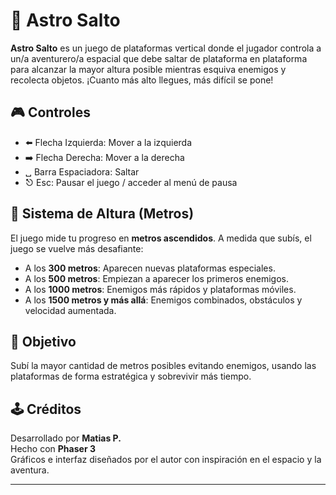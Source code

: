 # 🚀 Astro Salto

**Astro Salto** es un juego de plataformas vertical donde el jugador controla a un/a aventurero/a espacial que debe saltar de plataforma en plataforma para alcanzar la mayor altura posible mientras esquiva enemigos y recolecta objetos. ¡Cuanto más alto llegues, más difícil se pone!

## 🎮 Controles

- ⬅️ Flecha Izquierda: Mover a la izquierda  
- ➡️ Flecha Derecha: Mover a la derecha  
- ␣ Barra Espaciadora: Saltar  
- ⎋ Esc: Pausar el juego / acceder al menú de pausa

## 📏 Sistema de Altura (Metros)

El juego mide tu progreso en **metros ascendidos**. A medida que subís, el juego se vuelve más desafiante:

- A los **300 metros**: Aparecen nuevas plataformas especiales.
- A los **500 metros**: Empiezan a aparecer los primeros enemigos.
- A los **1000 metros**: Enemigos más rápidos y plataformas móviles.
- A los **1500 metros y más allá**: Enemigos combinados, obstáculos y velocidad aumentada.

## 🧠 Objetivo

Subí la mayor cantidad de metros posibles evitando enemigos, usando las plataformas de forma estratégica y sobrevivir más tiempo.

## 🕹️ Créditos

Desarrollado por **Matias P.**  
Hecho con **Phaser 3**  
Gráficos e interfaz diseñados por el autor con inspiración en el espacio y la aventura.

---
